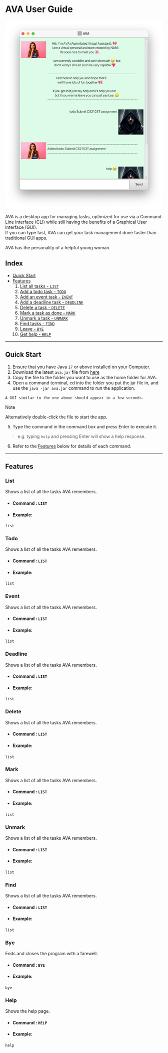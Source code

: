 # AVA User Guide

![UI](Ui.png)

AVA is a desktop app for managing tasks, optimized for use via a Command Line Interface (CLI)
while still having the benefits of a Graphical User Interface (GUI).  
If you can type fast, AVA can get your task management done faster than traditional GUI apps.

AVA has the personality of a helpful young woman.  

## Index
* [Quick Start](#quick-start)
* [Features](#features)
  1. [List all tasks - `LIST`](#list)
  2. [Add a todo task - `TODO`](#todo)
  3. [Add an event task - `EVENT`](#event)
  4. [Add a deadline task - `DEADLINE`](#deadline)
  5. [Delete a task - `DELETE`](#delete)
  6. [Mark a task as done - `MARK`](#mark)
  7. [Unmark a task - `UNMARK`](#unmark)
  8. [Find tasks - `FIND`](#find)
  9. [Leave - `BYE`](#bye)
  10. [Get help - `HELP`](#help)

***

## Quick Start
1. Ensure that you have Java `17` or above installed on your Computer.
2. Download the latest `ava.jar` file from [here](https://github.com/Timenikhil/ip/releases/latest/download/ava.jar)
3. Copy the file to the folder you want to use as the home folder for AVA.
4. Open a command terminal, cd into the folder you put the jar file in, and use the `java -jar ava.jar` command to run the application.
 ```
 A GUI similar to the one above should appear in a few seconds.
 ```
 > [!NOTE]
 > Alternatively double-click the file to start the app.
5. Type the command in the command box and press Enter to execute it.
> e.g. typing `help` and pressing Enter will show a help response.
6. Refer to the [Features](#features) below for details of each command.


***

## Features

### List 

Shows a list of all the tasks AVA remembers.

* ####  Command : `LIST`

* #### Example: 

```
list
```

### Todo

Shows a list of all the tasks AVA remembers.

* ####  Command : `LIST`

* #### Example:

```
list
```

### Event

Shows a list of all the tasks AVA remembers.

* ####  Command : `LIST`

* #### Example:

```
list
```

### Deadline

Shows a list of all the tasks AVA remembers.

* ####  Command : `LIST`

* #### Example:

```
list
```

### Delete

Shows a list of all the tasks AVA remembers.

* ####  Command : `LIST`

* #### Example:

```
list
```

### Mark

Shows a list of all the tasks AVA remembers.

* ####  Command : `LIST`

* #### Example:

```
list
```

### Unmark

Shows a list of all the tasks AVA remembers.

* ####  Command : `LIST`

* #### Example:

```
list
```

### Find

Shows a list of all the tasks AVA remembers.

* ####  Command : `LIST`

* #### Example:

```
list
```

### Bye

Ends and closes the program with a farewell.

* ####  Command : `BYE`

* #### Example:

```
bye
```

### Help

Shows the help page.

* ####  Command : `HELP`

* #### Example:

```
help
```
